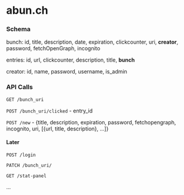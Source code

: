 # abun.ch

### Schema

bunch: id, title, description, date, expiration, clickcounter, uri, **creator**, password, fetchOpenGraph, incognito

entries: id, url, clickcounter, description, title, **bunch**

creator: id, name, password, username, is_admin

### API Calls

`GET /bunch_uri`

`POST /bunch_uri/clicked` - entry_id

`POST /new` - {title, description, expiration, password, fetchopengraph, incognito, uri, [{url, title, description}, ...]}


#### Later
`POST /login` 

`PATCH /bunch_uri/`

`GET /stat-panel`

...